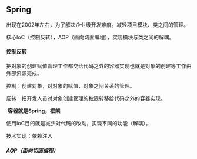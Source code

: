 ## Spring 

出现在2002年左右，为了解决企业级开发难度。减轻项目模块、类之间的管理。

核心IoC（控制反转），AOP（面向切面编程），实现模块与类之间的解耦。

#### 控制反转

把对象的创建赋值管理工作都交给代码之外的容器实现也就是对象的创建等工作由外部资源完成。

控制：创建对象，对对象的赋值，对象之间关系的管理。

反转：把开发人员对对象创建管理的权限转移给代码之外的容器实现。

​	**容器就是Spring，框架**

使用IoC目的就是减少对代码的改动，实现不同的功能（解耦）。

技术实现：依赖注入

##### AOP（面向切面编程）





